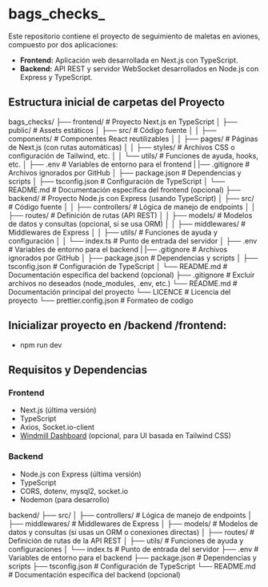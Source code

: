 # bags_checks_

Este repositorio contiene el proyecto de seguimiento de maletas en aviones, compuesto por dos aplicaciones:
- **Frontend:** Aplicación web desarrollada en Next.js con TypeScript.
- **Backend:** API REST y servidor WebSocket desarrollados en Node.js con Express y TypeScript.

## Estructura inicial de carpetas del Proyecto

bags_checks/
├── frontend/                     # Proyecto Next.js en TypeScript
│   ├── public/                   # Assets estáticos
│   ├── src/                      # Código fuente
│   │   ├── components/           # Componentes React reutilizables
│   │   ├── pages/                # Páginas de Next.js (con rutas automáticas)
│   │   ├── styles/               # Archivos CSS o configuración de Tailwind, etc.
│   │   └── utils/                # Funciones de ayuda, hooks, etc.
│   ├── .env                      # Variables de entorno para el frontend
|   |── .gitignore                # Archivos ignorados por GitHub
│   ├── package.json              # Dependencias y scripts
│   ├── tsconfig.json             # Configuración de TypeScript
│   └── README.md                 # Documentación específica del frontend (opcional)
├── backend/                      # Proyecto Node.js con Express (usando TypeScript)
│   ├── src/                      # Código fuente
│   │   ├── controllers/          # Lógica de manejo de endpoints
│   │   ├── routes/               # Definición de rutas (API REST)
│   │   ├── models/               # Modelos de datos y consultas (opcional, si se usa ORM)
│   │   ├── middlewares/          # Middlewares de Express
│   │   ├── utils/                # Funciones de ayuda y configuración
│   │   └── index.ts              # Punto de entrada del servidor
│   ├── .env                      # Variables de entorno para el backend
|   |── .gitignore                # Archivos ignorados por GitHub
│   ├── package.json              # Dependencias y scripts
│   ├── tsconfig.json             # Configuración de TypeScript
│   └── README.md                 # Documentación específica del backend (opcional)
├── .gitignore                    # Excluir archivos no deseados (node_modules, .env, etc.)
└── README.md                     # Documentación principal del proyecto
└── LICENCE                       # Licencia del proyecto
└── prettier.config.json          # Formateo de codigo

## Inicializar proyecto en /backend /frontend:
- npm run dev

## Requisitos y Dependencias

### Frontend
- Next.js (última versión)
- TypeScript
- Axios, Socket.io-client
- [Windmill Dashboard](https://github.com/estevanmaito/windmill-dashboard) (opcional, para UI basada en Tailwind CSS)

### Backend
- Node.js con Express (última versión)
- TypeScript
- CORS, dotenv, mysql2, socket.io
- Nodemon (para desarrollo)

backend/
├── src/
│   ├── controllers/         # Lógica de manejo de endpoints
│   ├── middlewares/         # Middlewares de Express
│   ├── models/              # Modelos de datos y consultas (si usas un ORM o conexiones directas)
│   ├── routes/              # Definición de rutas de la API REST
│   ├── utils/               # Funciones de ayuda y configuraciones
│   └── index.ts             # Punto de entrada del servidor
├── .env                     # Variables de entorno para el backend
├── package.json             # Dependencias y scripts
├── tsconfig.json            # Configuración de TypeScript
└── README.md                # Documentación específica del backend (opcional)




